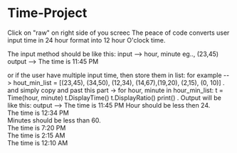 # Time-Project
Click on "raw" on right side of you screec
The peace of code converts user input time in 24 hour format into 12 hour O'clock time. 

The input method should be like this: 
  input -->
    hour, minute
    eg..,
    (23,45)
  output -->
    The time is 11:45 PM

or if the user have multiple input time, then store them in list:
  for example -->
    hout_min_list = [(23,45), (34,50), (12,34), (14,67),(19,20), (2,15), (0, 10)]
.
    and simply copy and past this part ->
        for hour, minute in hour_min_list:
        t = Time(hour, minute)
        t.DisplayTime()
        t.DisplayRatio()
        print()
.
  Output will be like this:
    output -->
      The time is 11:45 PM
      Hour should be less then 24.     
      The time is 12:34 PM      
      Minutes should be less than 60.   
      The time is 7:20 PM     
      The time is 2:15 AM     
      The time is 12:10 AM

    
